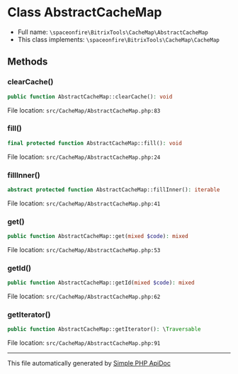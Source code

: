 # Class AbstractCacheMap

-   Full name: `\spaceonfire\BitrixTools\CacheMap\AbstractCacheMap`
-   This class implements: `\spaceonfire\BitrixTools\CacheMap\CacheMap`

## Methods

### clearCache()

```php
public function AbstractCacheMap::clearCache(): void
```

File location: `src/CacheMap/AbstractCacheMap.php:83`

### fill()

```php
final protected function AbstractCacheMap::fill(): void
```

File location: `src/CacheMap/AbstractCacheMap.php:24`

### fillInner()

```php
abstract protected function AbstractCacheMap::fillInner(): iterable
```

File location: `src/CacheMap/AbstractCacheMap.php:41`

### get()

```php
public function AbstractCacheMap::get(mixed $code): mixed
```

File location: `src/CacheMap/AbstractCacheMap.php:53`

### getId()

```php
public function AbstractCacheMap::getId(mixed $code): mixed
```

File location: `src/CacheMap/AbstractCacheMap.php:62`

### getIterator()

```php
public function AbstractCacheMap::getIterator(): \Traversable
```

File location: `src/CacheMap/AbstractCacheMap.php:91`

---

This file automatically generated by [Simple PHP ApiDoc](https://github.com/spaceonfire/simple-php-apidoc)
